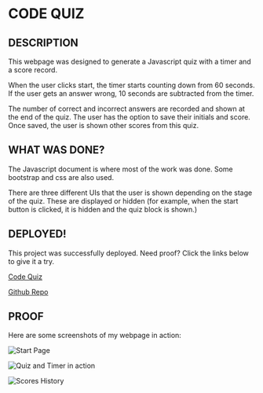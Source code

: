 # CODE QUIZ

## DESCRIPTION

This webpage was designed to generate a Javascript quiz with a timer and a score record.

When the user clicks start, the timer starts counting down from 60 seconds. If the user gets an answer wrong, 10 seconds are subtracted from the timer.

The number of correct and incorrect answers are recorded and shown at the end of the quiz. The user has the option to save their initials and score. Once saved, the user is shown other scores from this quiz.

## WHAT WAS DONE?

The Javascript document is where most of the work was done. Some bootstrap and css are also used.

There are three different UIs that the user is shown depending on the stage of the quiz. These are displayed or hidden (for example, when the start button is clicked, it is hidden and the quiz block is shown.)

## DEPLOYED!

This project was successfully deployed. Need proof? Click the links below to give it a try.

[Code Quiz](https://cmoss703.github.io/code-quiz/)

[Github Repo](https://github.com/cmoss703/code-quiz)

## PROOF

Here are some screenshots of my webpage in action:

![Start Page]()

![Quiz and Timer in action]()

![Scores History]()
